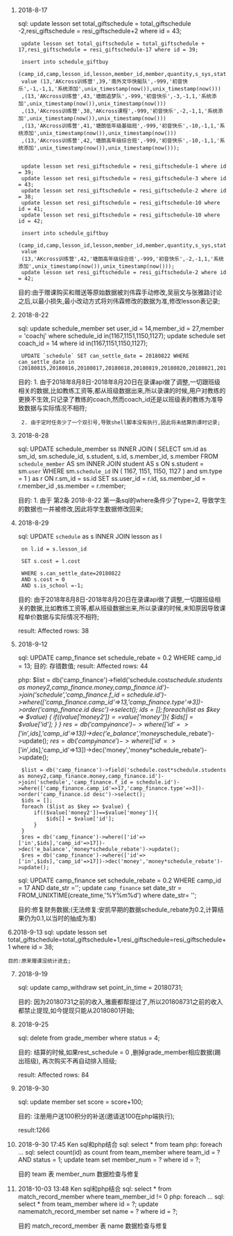 


1. 2018-8-17

	sql:
		update lesson set total_giftschedule = total_giftschedule -2,resi_giftschedule = resi_giftschedule+2 where id = 43;
		
		update lesson set total_giftschedule = total_giftschedule + 17,resi_giftschedule = resi_giftschedule-17 where id = 39;

		insert into schedule_giftbuy 
		(camp_id,camp,lesson_id,lesson,member_id,member,quantity,s_sys,status,remarks,create_time,update_time) 
		value (13,'AKcross训练营',39,'南外文华快艇队',-999,'初音快乐',-1,-1,1,'系统添加',unix_timestamp(now()),unix_timestamp(now()))
		,(13,'AKcross训练营',43,'塘朗追梦队',-999,'初音快乐',-3,-1,1,'系统添加',unix_timestamp(now()),unix_timestamp(now()))
		,(13,'AKcross训练营',38,'AKcross课程',-999,'初音快乐',-2,-1,1,'系统添加',unix_timestamp(now()),unix_timestamp(now()))
		,(13,'AKcross训练营',41,'塘朗低年级基础班',-999,'初音快乐',-10,-1,1,'系统添加',unix_timestamp(now()),unix_timestamp(now()))
		,(13,'AKcross训练营',42,'塘朗高年级综合班',-999,'初音快乐',-10,-1,1,'系统添加',unix_timestamp(now()),unix_timestamp(now()));


		update lesson set resi_giftschedule = resi_giftschedule-1 where id = 39;
		update lesson set resi_giftschedule = resi_giftschedule-3 where id = 43;
		update lesson set resi_giftschedule = resi_giftschedule-2 where id = 38;
		update lesson set resi_giftschedule = resi_giftschedule-10 where id = 41;
		update lesson set resi_giftschedule = resi_giftschedule-10 where id = 42;

		insert into schedule_giftbuy 
		(camp_id,camp,lesson_id,lesson,member_id,member,quantity,s_sys,status,remarks,create_time,update_time) 
		value 
		(13,'AKcross训练营',42,'塘朗高年级综合班',-999,'初音快乐',-2,-1,1,'系统添加',unix_timestamp(now()),unix_timestamp(now()));
		update lesson set resi_giftschedule = resi_giftschedule-2 where id = 42;

	目的:由于赠课购买和赠送等原始数据被刘伟霖手动修改,吴丽文与张雅路讨论之后,以最小损失,最小改动方式将刘伟霖修改的数据为准,修改lesson表记录;



2. 2018-8-22

	sql:
		update schedule_member set user_id = 14,member_id = 27,member = 'coachj' where schedule_id in(1167,1151,1150,1127);
		update schedule set coach_id = 14 where id in(1167,1151,1150,1127);

		UPDATE `schedule` SET can_settle_date = 20180822 WHERE can_settle_date in (20180815,20180816,20180817,20180818,20180819,20180820,20180821,20180822);

	目的: 
		1. 由于2018年8月8日-2018年8月20日在录课api做了调整,一切跟班级相关的数据,比如教练工资等,都从班级数据出来,所以录课的时候,用户对教练的更换不生效,只记录了教练的coach,然而coach_id还是以班级表的教练为准导致数据与实际情况不相符;

		2. 由于定时任务少了一个双引号,导致shell脚本没有执行,因此将未结算的课时记录;




3. 2018-8-28

	sql: 
		UPDATE schedule_member  ss 
		INNER JOIN
		(
			 SELECT
			 sm.id as sm_id,
				sm.schedule_id,
				s.student,
				s.id,
				s.member_id,
				s.member 
				FROM
					`schedule_member` AS sm
					INNER JOIN student AS s ON s.student = sm.`user` 
				WHERE
					sm.`schedule_id` IN ( 1167, 1151, 1150, 1127 ) and sm.type = 1
			) as r ON r.sm_id = ss.id
		SET ss.user_id = r.id, ss.member_id = r.member_id ,ss.member = r.member;

	目的: 
		1. 由于 第2条 2018-8-22 第一条sql的where条件少了type=2, 导致学生的数据也一并被修改,因此将学生数据修改回来;

		


4. 2018-8-29

	sql:
		UPDATE `schedule` as s INNER JOIN lesson as l 

		on l.id = s.lesson_id

		SET s.cost = l.cost

		WHERE s.can_settle_date=20180822
		AND s.cost = 0
		AND s.is_school =-1;

	目的: 
		由于2018年8月8日-2018年8月20日在录课api做了调整,一切跟班级相关的数据,比如教练工资等,都从班级数据出来,所以录课的时候,未知原因导致课程单价数据与实际情况不相符;

	result:
		Affected rows: 38



5. 2018-9-12

	sql:
		UPDATE camp_finance set schedule_rebate = 0.2 WHERE camp_id = 13;
	目的:
		存错数值;
	result:	
		Affected rows: 44


	php:
		$list = db('camp_finance')->field('schedule.cost*schedule.students as money2,camp_finance.money,camp_finance.id')->join('schedule','camp_finance.f_id = schedule.id')->where(['camp_finance.camp_id'=>13,'camp_finance.type'=>3])->order('camp_finance.id desc')->select();
        $ids = [];
        foreach ($list as $key => $value) {
            if(($value['money2'])==$value['money']){
                $ids[] = $value['id'];
            }
        }
        $res = db('camp_finance')->where(['id'=>['in',$ids],'camp_id'=>13])->dec('e_balance','money*schedule_rebate')->update();
        $res = db('camp_finance')->where(['id'=>['in',$ids],'camp_id'=>13])->dec('money','money*schedule_rebate')->update();

        $list = db('camp_finance')->field('schedule.cost*schedule.students as money2,camp_finance.money,camp_finance.id')->join('schedule','camp_finance.f_id = schedule.id')->where(['camp_finance.camp_id'=>17,'camp_finance.type'=>3])->order('camp_finance.id desc')->select();
        $ids = [];
        foreach ($list as $key => $value) {
            if(($value['money2'])==$value['money']){
                $ids[] = $value['id'];
            }
        }
        $res = db('camp_finance')->where(['id'=>['in',$ids],'camp_id'=>17])->dec('e_balance','money*schedule_rebate')->update();
        $res = db('camp_finance')->where(['id'=>['in',$ids],'camp_id'=>17])->dec('money','money*schedule_rebate')->update();


    sql:
    	UPDATE camp_finance set schedule_rebate = 0.2 WHERE camp_id = 17 AND date_str ='';
    	update `camp_finance` set date_str = FROM_UNIXTIME(create_time,'%Y%m%d') where date_str= '';

    目的:修复财务数据;(无法修复:安凯早期的数据schedule_rebate为0.2,计算结果仍为0.1,以当时的抽成为准)



6.2018-9-13
	sql:
		update lesson set total_giftschedule=total_giftschedule+1,resi_giftschedule=resi_giftschedule+1 where id = 38;

	目的:原来赠课没统计进去;





7. 2018-9-19
	
	sql:
		update camp_withdraw set point_in_time = 20180731;

	目的:
		因为20180731之前的收入,雅鹿都帮提过了,所以201808731之前的收入都禁止提现,如今提现只能从20180801开始;




8. 2018-9-25

	sql:
		delete from grade_member where status = 4;

	目的:
		结算的时候,如果rest_schedule = 0 ,删掉grade_member相应数据(踢出班级), 再次购买不再自动排入班级;

	result:
		Affected rows: 84


9. 2018-9-30

	sql:
		update member set score = score+100;

	目的:
		注册用户送100积分的补送(邀请送100在php端执行);

	result:1266

10. 2018-9-30 17:45 Ken
	sql和php结合
	sql:
		select * from team
	php:
		foreach ...
			sql:
				select count(id) as count from team_member where team_id = ? AND status = 1;
				update team set member_num = ? where id = ?;

	目的
	team 表 member_num 数据检查与修复

11. 2018-10-03 13:48 Ken
	sql和php结合
	sql:
		select * from match_record_member where team_member_id != 0
	php:
		foreach ...
			sql:
				select * from team_member where id = ?;
				update namematch_record_member set name = ? where id = ?;

	目的
	match_record_member 表 name 数据检查与修复

